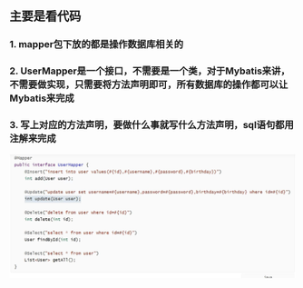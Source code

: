 ## 主要是看代码

### 1. mapper包下放的都是操作数据库相关的


### 2. UserMapper是一个接口，不需要是一个类，对于Mybatis来讲，不需要做实现，只需要将方法声明即可，所有数据库的操作都可以让Mybatis来完成


### 3. 写上对应的方法声明，要做什么事就写什么方法声明，sql语句都用注解来完成
![img.png](img.png)

